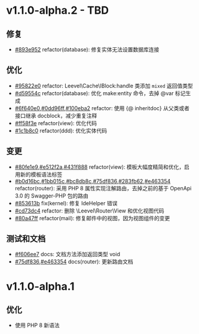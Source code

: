 # v1.1.0-alpha.2 - TBD

## 修复

- [#893e952](https://github.com/hunzhiwange/framework/commit/893e952) refactor(database): 修复实体无法设置数据库连接

## 优化

- [#95822e0](https://github.com/hunzhiwange/framework/commit/0dd96ff) refactor: Leevel\Cache\IBlock:handle 类添加 `mixed` 返回值类型
- [#d59554c](https://github.com/hunzhiwange/framework/commit/d59554c) refactor(database): 优化 make:entity 命令，去掉 @var 标记生成
- [#6f640e0](https://github.com/hunzhiwange/framework/commit/6f640e0),[#0dd96ff](https://github.com/hunzhiwange/framework/commit/0dd96ff),[#100eba2](https://github.com/hunzhiwange/framework/commit/100eba2) refactor: 使用 {@ inheritdoc} 从父类或者接口继承 docblock，减少重复注释
- [#ff58f3e](https://github.com/hunzhiwange/framework/commit/ff58f3e) refactor(view): 优化代码
- [#1c1b8c0](https://github.com/hunzhiwange/framework/commit/1c1b8c0) refactor(ddd): 优化实体代码

## 变更

- [#80fe1e9](https://github.com/hunzhiwange/framework/commit/80fe1e9),[#e512f2a](https://github.com/hunzhiwange/framework/commit/e512f2a),[#431f888](https://github.com/hunzhiwange/framework/commit/431f888) refactor(view): 模板大幅度精简和优化，启用新的模板语法标签
- [#b0d16bc](https://github.com/hunzhiwange/framework/commit/b0d16bc),[#1bb015c](https://github.com/hunzhiwange/framework/commit/1bb015c),[#bc8db8c](https://github.com/hunzhiwange/framework/commit/bc8db8c),[#75df836](https://github.com/hunzhiwange/framework/commit/75df836),[#283fb62](https://github.com/hunzhiwange/framework/commit/283fb62),[#e463354](https://github.com/hunzhiwange/framework/commit/e463354) refactor(router): 采用 PHP 8 属性实现注解路由，去掉之前的基于 OpenApi 3.0 的 Swagger-PHP 包的路由
- [#853613b](https://github.com/hunzhiwange/framework/commit/853613b) fix(kernel): 修复 IdeHelper 错误
- [#cd73dc4](https://github.com/hunzhiwange/framework/commit/cd73dc4) refactor: 删除 \Leevel\Router\View 和优化视图代码
- [#80a47ff](https://github.com/hunzhiwange/framework/commit/80a47ff) refactor(mail): 修复邮件中的视图，因为视图组件的变更

## 测试和文档

- [#f606ee7](https://github.com/hunzhiwange/framework/commit/f606ee7) docs: 文档方法添加返回类型 void
- [#75df836](https://github.com/hunzhiwange/framework/commit/75df836),[#e463354](https://github.com/hunzhiwange/framework/commit/e463354) docs(router): 更新路由文档

# v1.1.0-alpha.1

## 优化 

- 使用 PHP 8 新语法